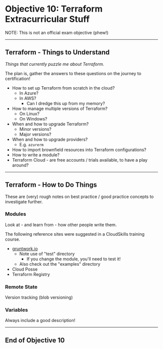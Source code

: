 # Objective 10: Terraform Extracurricular Stuff

NOTE: This is not an official exam objective (phew!)

----

## Terraform - Things to Understand

_Things that currently puzzle me about Terraform._

The plan is, gather the answers to these questions on the journey to certification!

- How to set up Terraform from scratch in the cloud?
  - In Azure?
  - In AWS?
    - Can I dredge this up from my memory?
- How to manage multiple versions of Terraform?
  - On Linux?
  - On Windows?
- When and how to upgrade Terraform?
  - Minor versions?
  - Major versions?
- When and how to upgrade providers?
  - E.g. `azurerm`
- How to import brownfield resources into Terraform configurations?
- How to write a module?
- Terraform Cloud - are free accounts / trials available, to have a play around?

----

## Terraform - How to Do Things

These are (very) rough notes on best practice / good practice concepts to investigate further.

### Modules

Look at - and learn from - how other people write them.

The following reference sites were suggested in a CloudSkills training course.

- [gruntwork.io](https://gruntwork.io/)
  - Note use of "test" directory
    - If you change the module, you'll need to test it!  
  - Also check out the "examples" directory
- Cloud Posse
- Terraform Registry

### Remote State

Version tracking (blob versioning)

### Variables

Always include a good description!

----

## End of Objective 10

